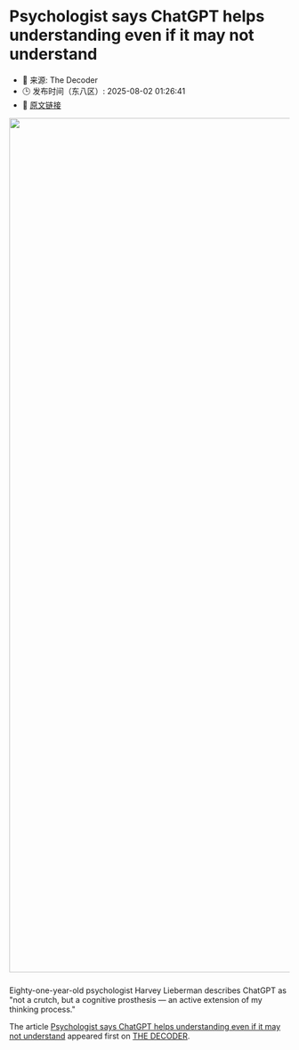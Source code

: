 # Psychologist says ChatGPT helps understanding even if it may not understand
- 📅 来源: The Decoder
- 🕒 发布时间（东八区）: 2025-08-02 01:26:41
- 🔗 [原文链接](https://the-decoder.com/psychologist-says-chatgpt-helps-understanding-even-if-it-may-not-understand/)

<p><img alt="" class="attachment-full size-full wp-post-image" height="1024" src="https://the-decoder.com/wp-content/uploads/2025/06/20250607_1106_Serene-Digital-Aura_remix_01jx4t71nhfvjab0dvbmdz3dtf.png" style="height: auto; margin-bottom: 10px;" width="1536" /></p>
<p>        Eighty-one-year-old psychologist Harvey Lieberman describes ChatGPT as "not a crutch, but a cognitive prosthesis — an active extension of my thinking process."</p>
<p>The article <a href="https://the-decoder.com/psychologist-says-chatgpt-helps-understanding-even-if-it-may-not-understand/">Psychologist says ChatGPT helps understanding even if it may not understand</a> appeared first on <a href="https://the-decoder.com">THE DECODER</a>.</p>
